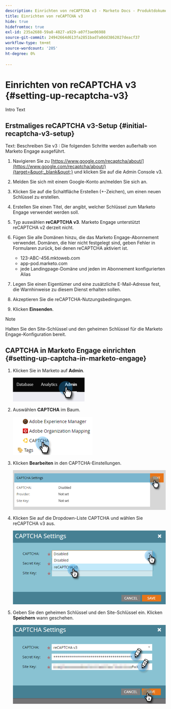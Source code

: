 ```yaml
---
description: Einrichten von reCAPTCHA v3 - Marketo Docs - Produktdokumentation
title: Einrichten von reCAPTCHA v3
hide: true
hidefromtoc: true
exl-id: 235a2688-59a8-4827-a929-a07f3ae06988
source-git-commit: 24942664d613fa2851bad7a0dd3862027deacf37
workflow-type: tm+mt
source-wordcount: '205'
ht-degree: 0%

---
```


# Einrichten von reCAPTCHA v3 {#setting-up-recaptcha-v3}

Intro Text

## Erstmaliges reCAPTCHA v3-Setup {#initial-recaptcha-v3-setup}

Text: Beschreiben Sie v3 : Die folgenden Schritte werden außerhalb von Marketo Engage ausgeführt.

1. Navigieren Sie zu [https://www.google.com/recaptcha/about/](https://www.google.com/recaptcha/about/){target=&quot;_blank&quot;} und klicken Sie auf die Admin Console v3.

1. Melden Sie sich mit einem Google-Konto an/melden Sie sich an.

1. Klicken Sie auf die Schaltfläche Erstellen (+-Zeichen), um einen neuen Schlüssel zu erstellen.

1. Erstellen Sie einen Titel, der angibt, welcher Schlüssel zum Marketo Engage verwendet werden soll.

1. Typ auswählen **reCAPTCHA v3**. Marketo Engage unterstützt reCAPTCHA v2 derzeit nicht.

1. Fügen Sie alle Domänen hinzu, die das Marketo Engage-Abonnement verwendet. Domänen, die hier nicht festgelegt sind, geben Fehler in Formularen zurück, bei denen reCAPTCHA aktiviert ist.

   * 123-ABC-456.mktoweb.com
   * app-pod.marketo.com
   * jede Landingpage-Domäne und jeden im Abonnement konfigurierten Alias

1. Legen Sie einen Eigentümer und eine zusätzliche E-Mail-Adresse fest, die Warnhinweise zu diesem Dienst erhalten sollen.

1. Akzeptieren Sie die reCAPTCHA-Nutzungsbedingungen.

1. Klicken **Einsenden**.

>[!NOTE]
>
>Halten Sie den Site-Schlüssel und den geheimen Schlüssel für die Marketo Engage-Konfiguration bereit.

## CAPTCHA in Marketo Engage einrichten {#setting-up-captcha-in-marketo-engage}

1. Klicken Sie in Marketo auf **Admin**.

   ![](assets/setting-up-recaptcha-v3-1.png)

1. Auswählen **CAPTCHA** im Baum.

   ![](assets/setting-up-recaptcha-v3-2.png)

1. Klicken **Bearbeiten** in den CAPTCHA-Einstellungen.

   ![](assets/setting-up-recaptcha-v3-3.png)

1. Klicken Sie auf die Dropdown-Liste CAPTCHA und wählen Sie reCAPTCHA v3 aus.

   ![](assets/setting-up-recaptcha-v3-4.png)

1. Geben Sie den geheimen Schlüssel und den Site-Schlüssel ein. Klicken **Speichern** wann geschehen.

   ![](assets/setting-up-recaptcha-v3-5.png)
